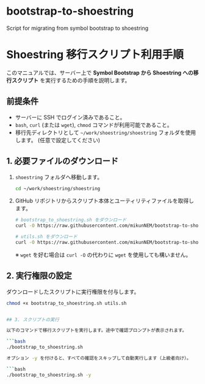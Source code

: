 # bootstrap-to-shoestring
Script for migrating from symbol bootstrap to shoestring

# Shoestring 移行スクリプト利用手順

このマニュアルでは、サーバー上で **Symbol Bootstrap から Shoestring への移行スクリプト** を実行するための手順を説明します。

## 前提条件

- サーバーに SSH でログイン済みであること。  
- `bash`, `curl` (または `wget`), `chmod` コマンドが利用可能であること。  
- 移行先ディレクトリとして `~/work/shoestring/shoestring` フォルダを使用します。
  (任意で設定してください)

## 1. 必要ファイルのダウンロード

1. `shoestring` フォルダへ移動します。

    ```bash
    cd ~/work/shoestring/shoestring
    ```

2. GitHub リポジトリからスクリプト本体とユーティリティファイルを取得します。

    ```bash
    # bootstrap_to_shoestring.sh をダウンロード
    curl -O https://raw.githubusercontent.com/mikunNEM/bootstrap-to-shoestring/main/bootstrap_to_shoestring.sh

    # utils.sh をダウンロード
    curl -O https://raw.githubusercontent.com/mikunNEM/bootstrap-to-shoestring/main/utils.sh
    ```

    ※ `wget` を好む場合は `curl -O` の代わりに `wget` を使用しても構いません。

## 2. 実行権限の設定

ダウンロードしたスクリプトに実行権限を付与します。

```bash
chmod +x bootstrap_to_shoestring.sh utils.sh


## 3. スクリプトの実行

以下のコマンドで移行スクリプトを実行します。途中で確認プロンプトが表示されます。

```bash
./bootstrap_to_shoestring.sh

オプション -y を付けると、すべての確認をスキップして自動実行します（上級者向け）。

```bash
./bootstrap_to_shoestring.sh -y



